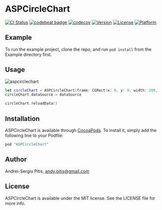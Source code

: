 # ASPCircleChart

[![CI Status](http://img.shields.io/travis/andreipitis/ASPCircleChart.svg?style=flat)](https://travis-ci.org/andreipitis/ASPCircleChart)
[![codebeat badge](https://codebeat.co/badges/ae8dea35-f040-41fb-b996-63f62dc855b6)](https://codebeat.co/projects/github-com-andreipitis-aspcirclechart)
[![codecov](https://codecov.io/gh/andreipitis/ASPCircleChart/branch/master/graph/badge.svg)](https://codecov.io/gh/andreipitis/ASPCircleChart)
[![Version](https://img.shields.io/cocoapods/v/ASPCircleChart.svg?style=flat)](http://cocoapods.org/pods/ASPCircleChart)
[![License](https://img.shields.io/cocoapods/l/ASPCircleChart.svg?style=flat)](http://cocoapods.org/pods/ASPCircleChart)
[![Platform](https://img.shields.io/cocoapods/p/ASPCircleChart.svg?style=flat)](http://cocoapods.org/pods/ASPCircleChart)

## Example

To run the example project, clone the repo, and run `pod install` from the Example directory first.

## Usage

![aspcirclechart](https://cloud.githubusercontent.com/assets/8778656/16629418/42a66dce-43be-11e6-9578-4e09df8c584b.gif)

```swift
let circleChart = ASPCircleChart(frame: CGRect(x: 0, y: 0, width: 200, height: 200))
circleChart.dataSource = dataSource

circleChart.reloadData()
```

## Installation

ASPCircleChart is available through [CocoaPods](http://cocoapods.org). To install
it, simply add the following line to your Podfile:

```ruby
pod "ASPCircleChart"
```

## Author

Andrei-Sergiu Pitis, andy.pitis@gmail.com

## License

ASPCircleChart is available under the MIT license. See the LICENSE file for more info.
